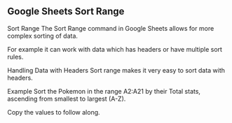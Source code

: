 Google Sheets Sort Range
---
Sort Range
The Sort Range command in Google Sheets allows for more complex sorting of data.

For example it can work with data which has headers or have multiple sort rules.

Handling Data with Headers
Sort range makes it very easy to sort data with headers.

Example
Sort the Pokemon in the range A2:A21 by their Total stats, ascending from smallest to largest (A-Z).

Copy the values to follow along.
